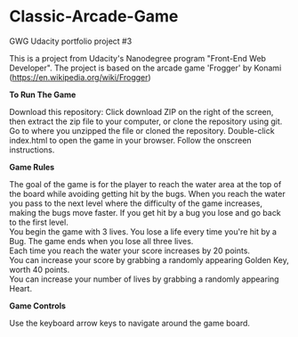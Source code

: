 # Classic-Arcade-Game
GWG Udacity portfolio project #3

This is a project from Udacity's Nanodegree program "Front-End Web Developer". The project is based on the arcade game 'Frogger' by Konami (https://en.wikipedia.org/wiki/Frogger)

<b>To Run The Game</b>
<p>Download this repository:
Click download ZIP on the right of the screen, then extract the zip file to your computer, or clone the repository using git.
Go to where you unzipped the file or cloned the repository.
Double-click index.html to open the game in your browser.
Follow the onscreen instructions.

<b>Game Rules</b>
<p>The goal of the game is for the player to reach the water area at the top of the board while avoiding getting hit by the bugs. When you reach the water you pass to the next level where the difficulty of the game increases, making the bugs move faster. If you get hit by a bug you lose and go back to the first level.
<br>You begin the game with 3 lives. You lose a life every time you're hit by a Bug. The game ends when you lose all three lives.
<br>Each time you reach the water your score increases by 20 points.
<br>You can increase your score by grabbing a randomly appearing Golden Key, worth 40 points.
<br>You can increase your number of lives by grabbing a randomly appearing Heart.

<b> Game Controls</b>
<p>Use the keyboard arrow keys to navigate around the game board.
